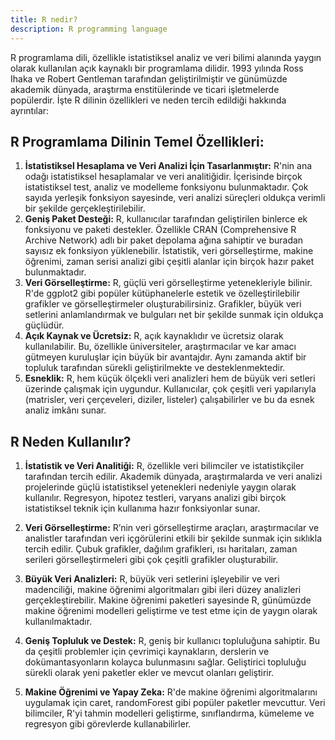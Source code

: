 ```yaml
---
title: R nedir?
description: R programming language
---
```

R programlama dili, özellikle istatistiksel analiz ve veri bilimi alanında yaygın olarak kullanılan açık kaynaklı bir programlama dilidir. 1993 yılında Ross Ihaka ve Robert Gentleman tarafından geliştirilmiştir ve günümüzde akademik dünyada, araştırma enstitülerinde ve ticari işletmelerde popülerdir. İşte R dilinin özellikleri ve neden tercih edildiği hakkında ayrıntılar:

## R Programlama Dilinin Temel Özellikleri:
1. **İstatistiksel Hesaplama ve Veri Analizi İçin Tasarlanmıştır:** R'nin ana odağı istatistiksel hesaplamalar ve veri analitiğidir. İçerisinde birçok istatistiksel test, analiz ve modelleme fonksiyonu bulunmaktadır. Çok sayıda yerleşik fonksiyon sayesinde, veri analizi süreçleri oldukça verimli bir şekilde gerçekleştirilebilir.
2. **Geniş Paket Desteği:** R, kullanıcılar tarafından geliştirilen binlerce ek fonksiyonu ve paketi destekler. Özellikle CRAN (Comprehensive R Archive Network) adlı bir paket depolama ağına sahiptir ve buradan sayısız ek fonksiyon yüklenebilir. İstatistik, veri görselleştirme, makine öğrenimi, zaman serisi analizi gibi çeşitli alanlar için birçok hazır paket bulunmaktadır.
3. **Veri Görselleştirme:** R, güçlü veri görselleştirme yetenekleriyle bilinir. R'de ggplot2 gibi popüler kütüphanelerle estetik ve özelleştirilebilir grafikler ve görselleştirmeler oluşturabilirsiniz. Grafikler, büyük veri setlerini anlamlandırmak ve bulguları net bir şekilde sunmak için oldukça güçlüdür.
4. **Açık Kaynak ve Ücretsiz:** R, açık kaynaklıdır ve ücretsiz olarak kullanılabilir. Bu, özellikle üniversiteler, araştırmacılar ve kar amacı gütmeyen kuruluşlar için büyük bir avantajdır. Aynı zamanda aktif bir topluluk tarafından sürekli geliştirilmekte ve desteklenmektedir.
5. **Esneklik:** R, hem küçük ölçekli veri analizleri hem de büyük veri setleri üzerinde çalışmak için uygundur. Kullanıcılar, çok çeşitli veri yapılarıyla (matrisler, veri çerçeveleri, diziler, listeler) çalışabilirler ve bu da esnek analiz imkânı sunar.

## R Neden Kullanılır?
1. **İstatistik ve Veri Analitiği:** R, özellikle veri bilimciler ve istatistikçiler tarafından tercih edilir. Akademik dünyada, araştırmalarda ve veri analizi projelerinde güçlü istatistiksel yetenekleri nedeniyle yaygın olarak kullanılır. Regresyon, hipotez testleri, varyans analizi gibi birçok istatistiksel teknik için kullanıma hazır fonksiyonlar sunar.

2. **Veri Görselleştirme:** R’nin veri görselleştirme araçları, araştırmacılar ve analistler tarafından veri içgörülerini etkili bir şekilde sunmak için sıklıkla tercih edilir. Çubuk grafikler, dağılım grafikleri, ısı haritaları, zaman serileri görselleştirmeleri gibi çok çeşitli grafikler oluşturabilir.

3. **Büyük Veri Analizleri:** R, büyük veri setlerini işleyebilir ve veri madenciliği, makine öğrenimi algoritmaları gibi ileri düzey analizleri gerçekleştirebilir. Makine öğrenimi paketleri sayesinde R, günümüzde makine öğrenimi modelleri geliştirme ve test etme için de yaygın olarak kullanılmaktadır.

4. **Geniş Topluluk ve Destek:** R, geniş bir kullanıcı topluluğuna sahiptir. Bu da çeşitli problemler için çevrimiçi kaynakların, derslerin ve dokümantasyonların kolayca bulunmasını sağlar. Geliştirici topluluğu sürekli olarak yeni paketler ekler ve mevcut olanları geliştirir.

5. **Makine Öğrenimi ve Yapay Zeka:** R'de makine öğrenimi algoritmalarını uygulamak için caret, randomForest gibi popüler paketler mevcuttur. Veri bilimciler, R'yi tahmin modelleri geliştirme, sınıflandırma, kümeleme ve regresyon gibi görevlerde kullanabilirler.